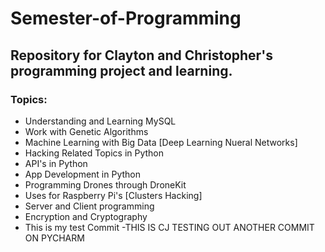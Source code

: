 # Semester-of-Programming
## Repository for Clayton and Christopher's programming project and learning.

### Topics:
- Understanding and Learning MySQL
- Work with Genetic Algorithms
- Machine Learning with Big Data
    [Deep Learning
    Nueral Networks]
- Hacking Related Topics in Python
- API's in Python
- App Development in Python
- Programming Drones through DroneKit
- Uses for Raspberry Pi's 
    [Clusters
    Hacking]
- Server and Client programming
- Encryption and Cryptography
- This is my test Commit
-THIS IS CJ TESTING OUT ANOTHER COMMIT ON PYCHARM